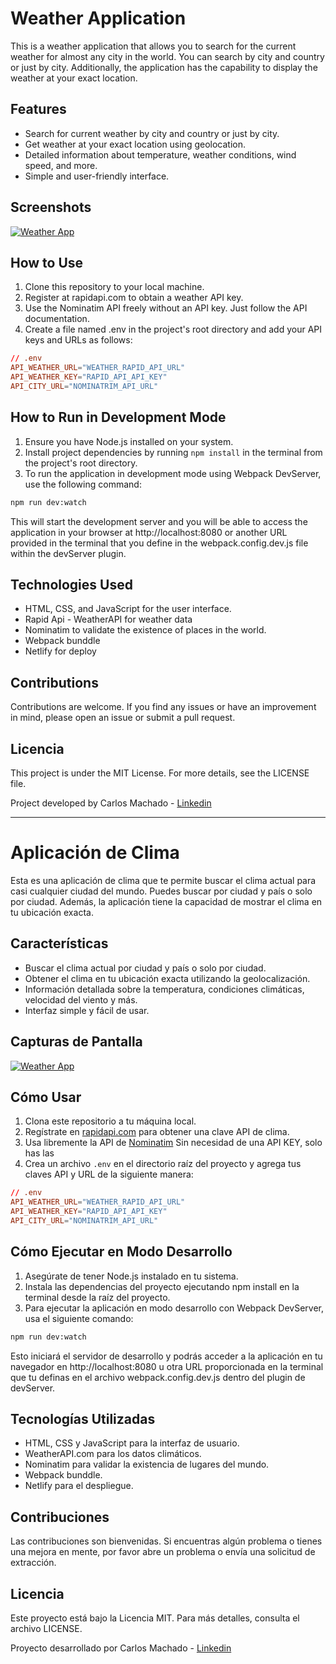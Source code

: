 # Weather Application

This is a weather application that allows you to search for the current weather for almost any city in the world. You can search by city and country or just by city. Additionally, the application has the capability to display the weather at your exact location.

## Features

- Search for current weather by city and country or just by city.
- Get weather at your exact location using geolocation.
- Detailed information about temperature, weather conditions, wind speed, and more.
- Simple and user-friendly interface.

## Screenshots

[![Weather App](https://i.ibb.co/SQh4m2r/weather-app.png)](https://weather-app-cdm.netlify.app/)

## How to Use

1. Clone this repository to your local machine.
2. Register at rapidapi.com to obtain a weather API key.
3. Use the Nominatim API freely without an API key. Just follow the API documentation.
4. Create a file named .env in the project's root directory and add your API keys and URLs as follows:

```conf
// .env
API_WEATHER_URL="WEATHER_RAPID_API_URL"
API_WEATHER_KEY="RAPID_API_API_KEY"
API_CITY_URL="NOMINATRIM_API_URL"
```

## How to Run in Development Mode

1. Ensure you have Node.js installed on your system.
2. Install project dependencies by running `npm install` in the terminal from the project's root directory.
3. To run the application in development mode using Webpack DevServer, use the
   following command:

```bash
npm run dev:watch
```

This will start the development server and you will be able to access the application in your browser at http://localhost:8080 or another URL provided in the terminal that you define in the webpack.config.dev.js file within the devServer plugin.

## Technologies Used

- HTML, CSS, and JavaScript for the user interface.
- Rapid Api - WeatherAPI for weather data
- Nominatim to validate the existence of places in the world.
- Webpack bunddle
- Netlify for deploy

## Contributions

Contributions are welcome. If you find any issues or have an improvement in mind, please open an issue or submit a pull request.

## Licencia

This project is under the MIT License. For more details, see the LICENSE file.

Project developed by Carlos Machado - [Linkedin](https://www.linkedin.com/in/carlos-machado-mejia/)

---

# Aplicación de Clima

Esta es una aplicación de clima que te permite buscar el clima actual para casi cualquier ciudad del mundo. Puedes buscar por ciudad y país o solo por ciudad. Además, la aplicación tiene la capacidad de mostrar el clima en tu ubicación exacta.

## Características

- Buscar el clima actual por ciudad y país o solo por ciudad.
- Obtener el clima en tu ubicación exacta utilizando la geolocalización.
- Información detallada sobre la temperatura, condiciones climáticas, velocidad del viento y más.
- Interfaz simple y fácil de usar.

## Capturas de Pantalla

[![Weather App](https://i.ibb.co/SQh4m2r/weather-app.png)](https://weather-app-cdm.netlify.app/)

## Cómo Usar

1. Clona este repositorio a tu máquina local.
2. Regístrate en [rapidapi.com](https://rapidapi.com/weatherapi/api/weatherapi-com/) para obtener una clave API de clima.
3. Usa libremente la API de [Nominatim](https://nominatim.openstreetmap.org) Sin necesidad de una API KEY, solo has las
4. Crea un archivo `.env` en el directorio raíz del proyecto y agrega tus claves API y URL de la siguiente manera:

```conf
// .env
API_WEATHER_URL="WEATHER_RAPID_API_URL"
API_WEATHER_KEY="RAPID_API_API_KEY"
API_CITY_URL="NOMINATRIM_API_URL"
```

## Cómo Ejecutar en Modo Desarrollo

1. Asegúrate de tener Node.js instalado en tu sistema.
2. Instala las dependencias del proyecto ejecutando npm install en la terminal desde la raíz del proyecto.
3. Para ejecutar la aplicación en modo desarrollo con Webpack DevServer, usa el siguiente comando:

```bash
npm run dev:watch
```

Esto iniciará el servidor de desarrollo y podrás acceder a la aplicación en tu navegador en http://localhost:8080 u otra URL proporcionada en la terminal que tu definas en el archivo webpack.config.dev.js dentro del plugin de devServer.

## Tecnologías Utilizadas

- HTML, CSS y JavaScript para la interfaz de usuario.
- WeatherAPI.com para los datos climáticos.
- Nominatim para validar la existencia de lugares del mundo.
- Webpack bunddle.
- Netlify para el despliegue.

## Contribuciones

Las contribuciones son bienvenidas. Si encuentras algún problema o tienes una mejora en mente, por favor abre un problema o envía una solicitud de extracción.

## Licencia

Este proyecto está bajo la Licencia MIT. Para más detalles, consulta el archivo LICENSE.

Proyecto desarrollado por Carlos Machado - [Linkedin](https://www.linkedin.com/in/carlos-machado-mejia/)
